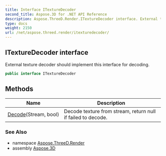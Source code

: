 ```yaml
---
title: Interface ITextureDecoder
second_title: Aspose.3D for .NET API Reference
description: Aspose.ThreeD.Render.ITextureDecoder interface. External texture decoder should implement this interface for decoding
type: docs
weight: 2150
url: /net/aspose.threed.render/itexturedecoder/
---
```

## ITextureDecoder interface

External texture decoder should implement this interface for decoding.

```csharp
public interface ITextureDecoder
```

## Methods

| Name | Description |
| --- | --- |
| [Decode](../../aspose.threed.render/itexturedecoder/decode/)(Stream, bool) | Decode texture from stream, return null if failed to decode. |

### See Also

* namespace [Aspose.ThreeD.Render](../../aspose.threed.render/)
* assembly [Aspose.3D](../../)


